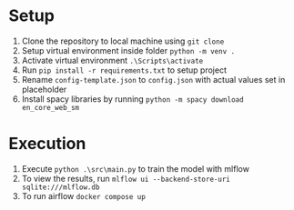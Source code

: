# Setup
1. Clone the repository to local machine using `git clone`
2. Setup virtual environment inside folder `python -m venv .`
3. Activate virtual environment `.\Scripts\activate`
4. Run `pip install -r requirements.txt` to setup project
5. Rename `config-template.json` to `config.json` with actual values set in placeholder
6. Install spacy libraries by running `python -m spacy download en_core_web_sm`

# Execution
1. Execute `python .\src\main.py` to train the model with mlflow
2. To view the results, run `mlflow ui --backend-store-uri sqlite:///mlflow.db`
3. To run airflow `docker compose up`